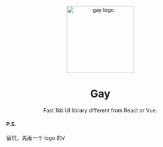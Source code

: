 <p align="center"><img src="http://wx1.sinaimg.cn/mw690/0060lm7Tly1ftpkxuuf5vj3096097jrv.jpg" alt="gay logo" width="180"></p>
<h1 align="center">Gay</h1>
<p align="center">Fast 1kb UI library different from React or Vue.</p>


#### P.S.
留坑，先画一个 logo 的√